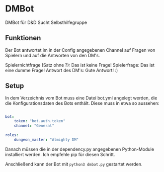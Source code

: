 # DMBot
DMBot für D&amp;D Sucht Selbsthilfegruppe

## Funktionen

Der Bot antwortet im in der Config angegebenen Channel auf Fragen von Spielern und auf die Antworten von den DM's.

Spielernichtfrage (Satz ohne ?): Das ist keine Frage!
Spielerfrage: Das ist eine dumme Frage!
Antwort des DM's: Gute Antwort! :)

## Setup

In dem Verzeichnis vom Bot muss eine Datei bot.yml angelegt werden, die die Konfigurationsdaten des Bots enthält. Diese muss in etwa so aussehen:

```yaml

bot:
    token: "bot.auth.token"
    channel: "General"
    
roles:
    dungeon_master: "Almighty DM"
```

Danach müssen die in der dependency.py angegebenen Python-Module installiert werden. Ich empfehle pip für diesen Schritt.

Anschließend kann der Bot mit `python3 dmbot.py` gestartet werden.

